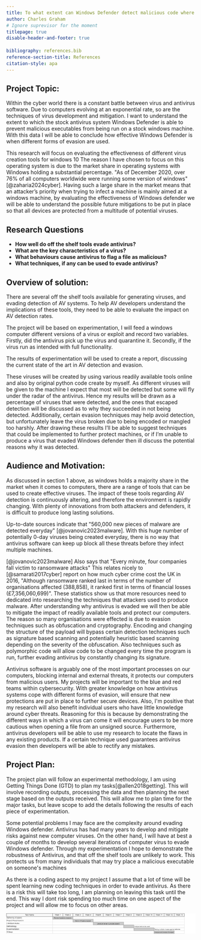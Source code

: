 ```yaml
---
title: To what extent can Windows Defender detect malicious code where evasion techniques are used?
author: Charles Graham
# Ignore suprevisor for the moment
titlepage: true
disable-header-and-footer: true

bibliography: references.bib
reference-section-title: References
citation-style: apa
---
```



## Project Topic:

Within the cyber world there is a constant battle between virus and antivirus software. Due to computers evolving at an exponential rate, so are the techniques of virus development and mitigation. 
I want to understand the extent to which the stock antivirus system Windows Defender is able to prevent malicious executables from being run on a stock windows machine. 
With this data I will be able to conclude how effective Windows Defender is when different forms of evasion are used.  

This research will focus on evaluating the effectiveness of different virus creation tools for windows 10
The reason I have chosen to focus on this operating system is due to the market share in operating systems with Windows holding a substantial percentage. 
"As of December 2020, over 76% of all computers worldwide were running some version of windows" [@zaharia2024cyber].
Having such a large share in the market means that an attacker’s priority when trying to infect a machine is mainly aimed at a windows machine, by evaluating the 
effectiveness of Windows defender we will be able to understand the possible future mitigations to be put in place so that all devices are protected from a multitude 
of potential viruses.

## Research Questions

  - **How well do off the shelf tools evade antivirus?**
  - **What are the key characteristics of a virus?**
  - **What behaviours cause antivirus to flag a file as malicious?**
  - **What techniques, if any can be used to evade antivirus?**


## Overview of solution:

There are several off the shelf tools available for generating viruses, and evading detection of AV systems.
To help AV developers understand the implications of these tools, they need to be able to evaluate the impact on AV detection rates.

The project will be based on experimentation, I will feed a windows computer different versions of a virus or exploit and record two variables. Firstly, 
did the antivirus pick up the virus and quarantine it. Secondly, if the virus run as intended with full functionality. 

The results of experimentation will be used to create a report, discussing the current state of the art in AV detection and evasion.

These viruses will be created by using various readily available tools online and also by original python code create by myself. As different viruses will be given to the machine I expect that most will be detected 
but some will fly under the radar of the antivirus. Hence my results will be drawn as a percentage of viruses that were detected, and the ones that escaped detection 
will be discussed as to why they succeeded in not being detected. Additionally, certain evasion techniques may help avoid detection, but unfortunately leave the virus broken due to being encoded or mangled too harshly.
After drawing these results I’ll be able to suggest techniques that could be implemented to further protect machines, or if I’m unable to produce a virus that evaded Windows defender then ill discuss the potential reasons why it was detected.

## Audience and Motivation:

As discussed in section 1 above, as windows holds a majority share in the market when it comes to computers, there are a range of tools that can be used to create effective viruses.
The impact of these tools regarding AV detection is continuously altering, and therefore the environment is rapidly changing. With plenty of innovations from both attackers and defenders, it is difficult to produce long lasting solutions.

Up-to-date sources indicate that "560,000 new pieces of malware are detected everyday" [@jovanovic2023malware]. With this huge number of potentially 0-day viruses being created everyday, there is no way that antivirus software can keep up block all these threats before they infect multiple machines. 

[@jovanovic2023malware] Also says that "Every minute, four companies fall victim to ransomware attacks" This relates nicely to [@samarati2017cyber] report on how much cyber crime cost the UK in 2016, "Although ransomware ranked last in terms of the number of organisations affected (388,858), it ranked first in terms of financial losses (£7,356,060,699)". These statistics show us that more resources need to dedicated into researching the techniques that attackers used to produce malware. After understanding why antivirus is evaded we will then be able to mitigate the impact of readily available tools and protect our computers. The reason so many organisations were effected is due to evasion techniques such as obfuscation and cryptography. Encoding and changing the structure of the payload will bypass certain detection techniques such as signature based scanning and potentially heuristic based scanning depending on the severity of the obfuscation. Also techniques such as polymorphic code will allow code to be changed every time the program is run, further evading antivirus by constantly changing its signature.

Antivirus software is arguably one of the most important processes on our computers, blocking internal and external threats, it protects our computers from malicious 
users. My projects will be important to the blue and red teams within cybersecurity. With greater knowledge on how antivirus systems cope with different forms of 
evasion, will ensure that new protections are put in place to further secure devices. Also, I'm positive that my research will also benefit individual users who have little
knowledge around cyber threats. Reasoning for this is because by demonstrating the different ways in which a virus can come it will encourage users to be more cautious when
opening a file from an unsigned source. Furthermore, antivirus developers will be able to use my research to locate the flaws in any existing products. If a certain technique used guarantees antivirus evasion then developers will be 
able to rectify any mistakes.

## Project Plan:

The project plan will follow an experimental methodology, I am using Getting Things Done (GTD) to plan my tasks[@allen2018getting]. This will involve recording outputs, processing the data and then planning the next stage based on the outputs received.
This will allow me to plan time for the major tasks, but leave scope to add the details following the results of each piece of experimentation.

Some potential problems I may face are the complexity around evading Windows defender. Antivirus has had many years to develop and mitigate risks against new computer viruses. On the other hand, I will have at best a couple of months to develop several iterations of computer virus to evade Windows defender. Through my experimentation I hope to demonstrate the robustness of Antivirus, and that off the shelf tools are unlikely to work. This protects us from many individuals that may try place a malicious executable on someone's machines

As there is a coding aspect to my project I assume that a lot of time will be spent learning new coding techniques in order to evade antivirus. As there is a risk this will take too long, I am planning on leaving this task until the end. This way I dont risk spending too much time on one aspect of the project and will allow me to focus on other areas.


![Gantt Chart](gannt.png)
